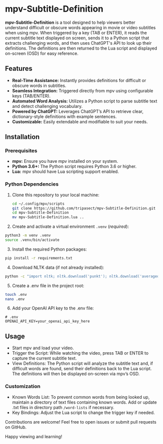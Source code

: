# mpv-Subtitle-Definition

**mpv-Subtitle-Definition** is a tool designed to help viewers better understand difficult or obscure words appearing in movie or video subtitles when using mpv. When triggered by a key (TAB or ENTER), it reads the current subtitle text displayed on screen, sends it to a Python script that extracts challenging words, and then uses ChatGPT's API to look up their definitions. The definitions are then returned to the Lua script and displayed on-screen (OSD) for easy reference.

## Features

- **Real-Time Assistance:** Instantly provides definitions for difficult or obscure words in subtitles.
- **Seamless Integration:** Triggered directly from mpv using configurable keys (TAB/ENTER).
- **Automated Word Analysis:** Utilizes a Python script to parse subtitle text and detect challenging vocabulary.
- **Powered by ChatGPT:** Leverages ChatGPT’s API to retrieve clear, dictionary-style definitions with example sentences.
- **Customizable:** Easily extendable and modifiable to suit your needs.

## Installation

### Prerequisites

- **mpv:** Ensure you have mpv installed on your system.
- **Python 3.6+:** The Python script requires Python 3.6 or higher.
- **Lua:** mpv should have Lua scripting support enabled.

### Python Dependencies

1. Clone this repository to your local machine:

   ```bash
   cd ~/.config/mpv/scripts
   git clone https://github.com/tripasect/mpv-Subtitle-Definition.git
   cd mpv-Subtitle-Definition
   mv mpv-Subtitle-Definition.lua ..
   ```

2.	Create and activate a virtual environment `.venv` (*required*):

```bash
python3 -m venv .venv
source .venv/bin/activate
```


3.	Install the required Python packages:

```bash
pip install -r requirements.txt
```


4.	Download NLTK data (if not already installed):

```bash
python -c "import nltk; nltk.download('punkt'); nltk.download('averaged_perceptron_tagger'); nltk.download('wordnet')"
```


5.	Create a .env file in the project root:
  ```bash
  touch .env
  nano .env
  ```

6.	Add your OpenAI API key to the .env file:

```file
# .env
OPENAI_API_KEY=your_openai_api_key_here
```


## Usage
- Start mpv and load your video.
- Trigger the Script: While watching the video, press TAB or ENTER to capture the current subtitle text.
- View Definitions: The Python script will analyze the subtitle text and, if difficult words are found, send their definitions back to the Lua script. The definitions will then be displayed on-screen via mpv’s OSD.
### Customization
  - Known Words List: To prevent common words from being looked up, maintain a directory of text files containing known words. Add or update .txt files in directory path `/word-lists` if necessary.
  - Key Bindings: Adjust the Lua script to change the trigger key if needed.


Contributions are welcome! Feel free to open issues or submit pull requests on GitHub.


Happy viewing and learning!
